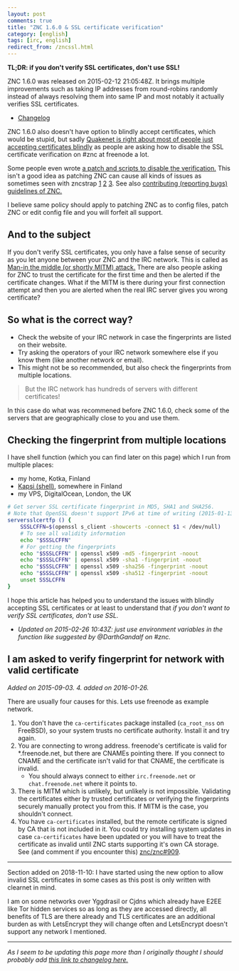 ```yaml
---
layout: post
comments: true
title: "ZNC 1.6.0 & SSL certificate verification"
category: [english]
tags: [irc, english]
redirect_from: /zncssl.html
---
```


**TL;DR: if you don't verify SSL certificates, don't use SSL!**

ZNC 1.6.0 was released on 2015-02-12 21:05:48Z. It brings multiple
improvements such as taking IP addresses from round-robins randomly instead
of always resolving them into same IP and most notably it actually verifies
SSL certificates.

* [Changelog](http://wiki.znc.in/ChangeLog/1.6.0)

ZNC 1.6.0 also doesn't have option to blindly accept certificates, which
would be stupid, but sadly
[Quakenet is right about most of people just accepting certificates blindly](https://www.quakenet.org/articles/99-trust-is-not-transitive-or-why-irc-over-ssl-is-pointless)
as people are asking how to disable the SSL certificate verification on
\#znc at freenode a lot.

Some people even wrote [a patch and scripts to disable the verification.](https://gist.github.com/KindOne-/52cfade7b937ee8b4c37)
This isn't a good idea as patching ZNC can cause all kinds of issues as
sometimes seen with zncstrap [1](https://github.com/ProjectFirrre/zncstrap/issues/16) [2](https://github.com/ProjectFirrre/zncstrap/issues/18) [3](https://github.com/znc/znc/issues/384).
See also [contributing (reporting bugs) guidelines of ZNC.](https://github.com/znc/znc/issues/384)

I believe same policy should apply to patching ZNC as to config files,
patch ZNC or edit config file and you will forfeit all support.

And to the subject
------------------

If you don't verify SSL certificates, you only have a false sense of
security as you let anyone between your ZNC and the IRC network. This is
called as [Man-in the middle (or shortly MITM) attack.](https://en.wikipedia.org/wiki/Man-in-the-middle_attack)
There are also people asking for ZNC to trust the certificate for the
first time and then be alerted if the certificate changes. What if the
MITM is there during your first connection attempt and then you are
alerted when the real IRC server gives you wrong certificate?

So what is the correct way?
---------------------------

* Check the website of your IRC network in case the fingerprints are
  listed on their website.
* Try asking the operators of your IRC network somewhere else if you know
  them (like another network or email).
* This might not be so recommended, but also check the fingerprints from
  multiple locations.

> But the IRC network has hundreds of servers with different certificates!

In this case do what was recommened before ZNC 1.6.0, check some of the
servers that are geographically close to you and use them.

## Checking the fingerprint from multiple locations

I have shell function (which you can find later on this page) which I run
from multiple places:

* my home, Kotka, Finland
* [Kapsi (shell)](https://www.kapsi.fi/english.html), somewhere in Finland
* my VPS, DigitalOcean, London, the UK

```bash
# Get server SSL certificate fingerprint in MD5, SHA1 and SHA256.
# Note that OpenSSL doesn't support IPv6 at time of writing (2015-01-13).
serversslcertfp () {
    SSSLCFFN=$(openssl s_client -showcerts -connect $1 < /dev/null)
    # To see all validity information
    echo "$SSSLCFFN"
    # For getting the fingerprints
    echo "$SSSLCFFN" | openssl x509 -md5 -fingerprint -noout
    echo "$SSSLCFFN" | openssl x509 -sha1 -fingerprint -noout
    echo "$SSSLCFFN" | openssl x509 -sha256 -fingerprint -noout
    echo "$SSSLCFFN" | openssl x509 -sha512 -fingerprint -noout
    unset SSSLCFFN
}
```

I hope this article has helped you to understand the issues with blindly
accepting SSL certificates or at least to understand that *if you don't
want to verify SSL certificates, don't use SSL.*

* *Updated on 2015-02-26 10:43Z: just use environment variables in the
function like suggested by @DarthGandalf on \#znc.*

## I am asked to verify fingerprint for network with valid certificate

*Added on 2015-09-03. 4. added on 2016-01-26.*

There are usually four causes for this. Lets use freenode as example
network.

1. You don't have the `ca-certificates` package installed (`ca_root_nss`
   on FreeBSD), so your system trusts no certificate authority. Install it
   and try again.
2. You are connecting to wrong address. freenode's certificate is valid for
   \*.freenode.net, but there are CNAMEs pointing there. If you connect to
   CNAME and the certificate isn't valid for that CNAME, the certificate
   is invalid.
    * You should always connect to either `irc.freenode.net` or
      `chat.freenode.net` where it points to.
3. There is MITM which is unlikely, but unlikely is not impossible.
   Validating the certificates either by trusted certificates or verifying
   the fingerprints securely manually protect you from this. If MITM is the
   case, you shouldn't connect.
4. You have `ca-certificates` installed, but the remote certificate is
   signed by CA that is not included in it. You could try installing
   system updates in case `ca-certificates` have been updated or you will
   have to treat the certificate as invalid until ZNC starts supporting
   it's own CA storage. See (and comment if you encounter this)
   [znc/znc#909](https://github.com/znc/znc/issues/909).

* * * * *

Section added on 2018-11-10: I have started using the new option to allow
invalid SSL certificates in some cases as this post is only written with
clearnet in mind.

I am on some networks over Yggdrasil or Cjdns which already have E2EE like
Tor hidden services so as long as they are accessed directly, all benefits
of TLS are there already and TLS certificates are an additional burden as
with LetsEncrypt they will change often and LetsEncrypt doesn't support
any network I mentioned.

* * * * *

*As I seem to be updating this page more than I originally thought I should
probably add [this link to changelog here.](https://github.com/Mikaela/mikaela.github.io/commits/master/_posts/2015-02-24-znc160-ssl.md)*

